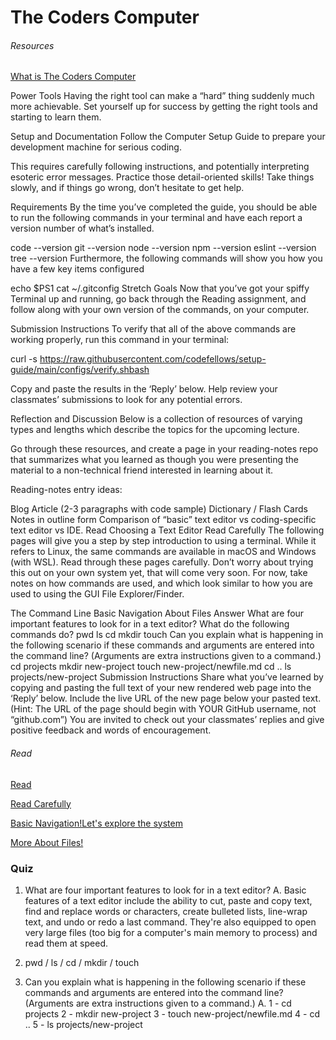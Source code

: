 # The Coders Computer #


###### Resources

[What is The Coders Computer](https://codefellows.github.io/setup-guide/)


Power Tools
Having the right tool can make a “hard” thing suddenly much more achievable. Set yourself up for success by getting the right tools and starting to learn them.

Setup and Documentation
Follow the Computer Setup Guide to prepare your development machine for serious coding.

This requires carefully following instructions, and potentially interpreting esoteric error messages. Practice those detail-oriented skills! Take things slowly, and if things go wrong, don’t hesitate to get help.

Requirements
By the time you’ve completed the guide, you should be able to run the following commands in your terminal and have each report a version number of what’s installed.

code --version
git --version
node --version
npm --version
eslint --version
tree --version
Furthermore, the following commands will show you how you have a few key items configured

echo $PS1
cat ~/.gitconfig
Stretch Goals
Now that you’ve got your spiffy Terminal up and running, go back through the Reading assignment, and follow along with your own version of the commands, on your computer.

Submission Instructions
To verify that all of the above commands are working properly, run this command in your terminal:

curl -s https://raw.githubusercontent.com/codefellows/setup-guide/main/configs/verify.shbash

Copy and paste the results in the ‘Reply’ below. Help review your classmates’ submissions to look for any potential errors.
 
 Reflection and Discussion
Below is a collection of resources of varying types and lengths which describe the topics for the upcoming lecture.

Go through these resources, and create a page in your reading-notes repo that summarizes what you learned as though you were presenting the material to a non-technical friend interested in learning about it.

Reading-notes entry ideas:

Blog Article (2-3 paragraphs with code sample)
Dictionary / Flash Cards
Notes in outline form
Comparison of “basic” text editor vs coding-specific text editor vs IDE.
Read
Choosing a Text Editor
Read Carefully
The following pages will give you a step by step introduction to using a terminal. While it refers to Linux, the same commands are available in macOS and Windows (with WSL). Read through these pages carefully. Don’t worry about trying this out on your own system yet, that will come very soon. For now, take notes on how commands are used, and which look similar to how you are used to using the GUI File Explorer/Finder.

The Command Line
Basic Navigation
About Files
Answer
What are four important features to look for in a text editor?
What do the following commands do?
pwd
ls
cd
mkdir
touch
Can you explain what is happening in the following scenario if these commands and arguments are entered into the command line? (Arguments are extra instructions given to a command.)
cd projects
mkdir new-project
touch new-project/newfile.md
cd ..
ls projects/new-project
Submission Instructions
Share what you’ve learned by copying and pasting the full text of your new rendered web page into the ‘Reply’ below.
Include the live URL of the new page below your pasted text. (Hint: The URL of the page should begin with YOUR GitHub username, not “github.com”)
You are invited to check out your classmates’ replies and give positive feedback and words of encouragement.

###### Read 

[Read](https://codefellows.github.io/code-102-guide/curriculum/class-02/Choosing-A-Text-Editor--The-Older-Coder.pdf)

[Read Carefully](https://ryanstutorials.net/linuxtutorial/commandline.php)

[Basic Navigation!Let's explore the system](https://ryanstutorials.net/linuxtutorial/navigation.php)

[More About Files!](https://ryanstutorials.net/linuxtutorial/aboutfiles.php)


### Quiz
1. What are four important features to look for in a text editor?
A. Basic features of a text editor include the ability to cut, paste and copy text, find and replace words or characters, create bulleted lists, line-wrap text, and undo or redo a last command. They're also equipped to open very large files (too big for a computer's main memory to process) and read them at speed.

2. pwd / ls / cd / mkdir / touch

3. Can you explain what is happening in the following scenario if these commands and arguments are entered into the command line? (Arguments are extra instructions given to a command.)
A. 1 - cd projects
2 - mkdir new-project
3 - touch new-project/newfile.md
4 - cd ..
5 - ls projects/new-project